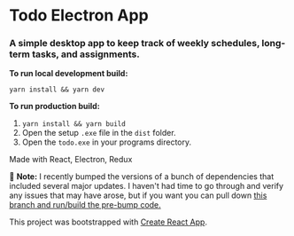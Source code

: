 # Todo Electron App

### A simple desktop app to keep track of weekly schedules, long-term tasks, and assignments.

**To run local development build:**

`yarn install && yarn dev`

**To run production build:**

1. `yarn install && yarn build`
2. Open the setup `.exe` file in the `dist` folder.
3. Open the `todo.exe` in your programs directory.

Made with React, Electron, Redux

🚧 **Note:** I recently bumped the versions of a bunch of dependencies that included several major updates. I haven't had time to go through and verify any issues that may have arose, but if you want you can pull down [this branch and run/build the pre-bump code.](https://github.com/b-ryu/todo-electron-app/tree/pre-bump)

This project was bootstrapped with [Create React App](https://github.com/facebookincubator/create-react-app).
